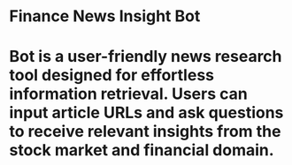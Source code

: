 # Finance News Insight Bot
# Bot is a user-friendly news research tool designed for effortless information retrieval. Users can input article URLs and ask questions to receive relevant insights from the stock market and financial domain.


